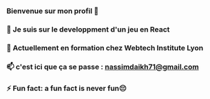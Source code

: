 ### Bienvenue sur mon profil  👋
### 🔭 Je suis sur le developpment d'un jeu en React
### 🌱 Actuellement en formation chez Webtech Institute Lyon
### 📫 c'est ici que ça se passe : nassimdaikh71@gmail.com
### ⚡ Fun fact: a fun fact is never fun😔
<!--
**elkofy/elkofy** is a ✨ _special_ ✨ repository because its `README.md` (this file) appears on your GitHub profile.

Here are some ideas to get you started:


### 🌱 Actuellement en formation à l'IUT2 de Grenoble
### 📫 c'est ici que ça se passe : nassimdaikh71@gmail.com
###⚡ Fun fact: a fun fact is never fun 
-->
